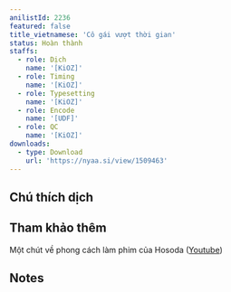 ```yaml
---
anilistId: 2236
featured: false
title_vietnamese: 'Cô gái vượt thời gian'
status: Hoàn thành
staffs:
  - role: Dịch
    name: '[KiOZ]'
  - role: Timing
    name: '[KiOZ]'
  - role: Typesetting
    name: '[KiOZ]'
  - role: Encode
    name: '[UDF]'
  - role: QC
    name: '[KiOZ]'
downloads:
  - type: Download
    url: 'https://nyaa.si/view/1509463'
---
```

## Chú thích dịch



## Tham khảo thêm

Một chút về phong cách làm phim của Hosoda ([Youtube](https://www.youtube.com/watch?v=HYcLFVt5uSo&list=PLCXF1KKmIrNMR4VxIy6cNeA-wz2a39kJt&ab_channel=Furin))

## Notes

